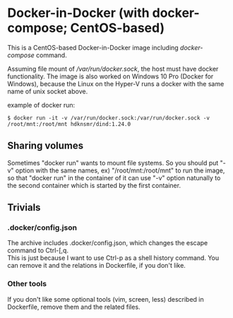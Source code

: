 # Docker-in-Docker (with docker-compose; CentOS-based)

This is a CentOS-based Docker-in-Docker image including *docker-compose* command.

Assuming file mount of */var/run/docker.sock*, the host must have docker functionality. 
The image is also worked on Windows 10 Pro (Docker for Windows), because the Linux on the Hyper-V runs a docker with the same name of unix socket above.

example of docker run:

    $ docker run -it -v /var/run/docker.sock:/var/run/docker.sock -v /root/mnt:/root/mnt hdknsmr/dind:1.24.0
    
## Sharing volumes

Sometimes "docker run" wants to mount file systems.
So you should put "-v" option with the same names, ex) "/root/mnt:/root/mnt" to run the image, so that "docker run" in the container of it can use "-v" option natunally to the second container  which is started by the first container.

## Trivials
### .docker/config.json

The archive includes .docker/config.json, which changes the escape command to Ctrl-\[,q.  
This is just because I want to use Ctrl-p as a shell history command.
You can remove it and the relations in Dockerfile, if you don't like.

### Other tools

If you don't like some optional tools (vim, screen, less) described in Dockerfile, remove them and the related files.

